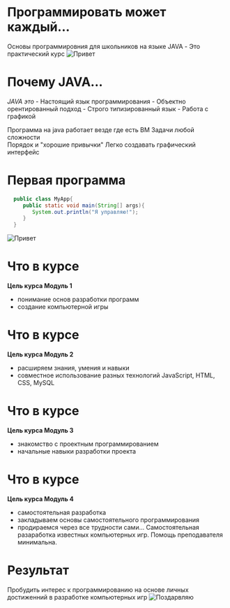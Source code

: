 # Программировать может каждый...

   Основы программировния для школьников на языке JAVA 
    - Это практический курс
 ![Привет](https://syrkop.github.io/slides/java/Practic.png) 

# Почему JAVA...
   *JAVA это*
    - Настоящий язык программирования
    - Объектно орентированный подход
    - Строго типизированный язык
    - Работа с графикой
    
Программа на java работает везде где есть ВМ
Задачи любой сложности   
Порядок и "хорошие привычки"
Легко создавать графический интерфейс

# Первая программа
 ```java
   public class MyApp{
      public static void main(String[] args){
         System.out.println("Я управляю!");
      }
   }
 ```
  ![Привет](https://syrkop.github.io/slides/java/Java-Duke.png)
  
# Что в курсе
   **Цель курса Модуль 1**
   - понимание основ разработки программ
   - создание компьютерной игры
   
# Что в курсе
   **Цель курса Модуль 2**
   - расширяем знания, умения и навыки
   - совместное использование разных технологий
      JavaScript, HTML, CSS, MySQL

# Что в курсе
   **Цель курса Модуль 3**
   - знакомство с проектным программированием
   - начальные навыки разработки проекта

# Что в курсе
   **Цель курса Модуль 4**
   - самостоятельная разработка
   - закладываем основы самостоятельного программирования
   - продираемся через все трудности сами...
Самостоятельная разаработка известных компьютерных игр. Помощь преподавателя минимальна.

# Результат
   
   Пробудить интерес к программированию на основе личных достиженний в разработке компьютерных игр
   ![Поздарвляю](https://syrkop.github.io/slides/java/ReadBook.png)
